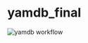 # yamdb_final

![yamdb workflow](https://github.com/Ludmila-Glushkova/yamdb_final/actions/workflows/yamdb_workflow.yml/badge.svg)
